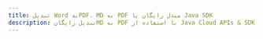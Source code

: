 ---title: تبدیل Word بهPDF، MD به PDF مبدل رایگان یا Java SDKdescription: تبدیل رایگانMD به PDF با استفاده از Java Cloud APIs & SDK. همچنین اسناد Microsoft Word و OpenOffice را در Cloud ایجاد، ویرایش و رندر کنید.---